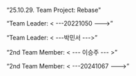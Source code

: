 “25.10.29. Team Project: Rebase"

“Team Leader: < ---20221050 --->”

“Team Leader: < ---박민서 --->”

“2nd Team Member: < --- 이승주 --- >”

“2nd Team Member: < ---20241067 --->”
